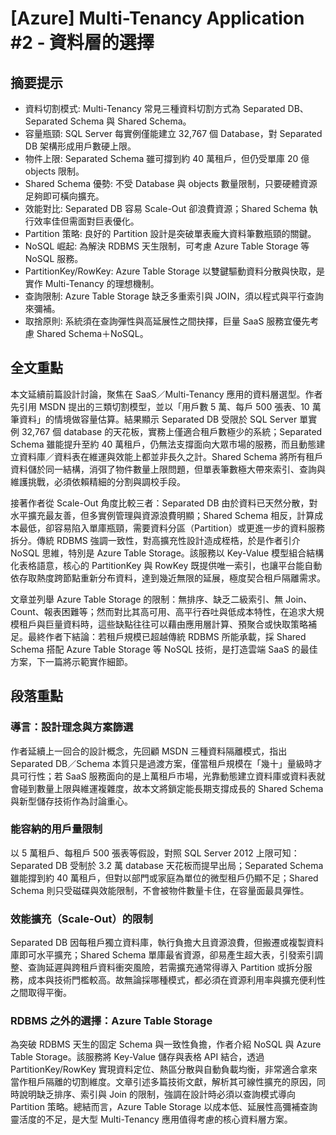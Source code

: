 # [Azure] Multi-Tenancy Application #2 ‑ 資料層的選擇

## 摘要提示
- 資料切割模式: Multi-Tenancy 常見三種資料切割方式為 Separated DB、Separated Schema 與 Shared Schema。
- 容量瓶頸: SQL Server 每實例僅能建立 32,767 個 Database，對 Separated DB 架構形成用戶數硬上限。
- 物件上限: Separated Schema 雖可撐到約 40 萬租戶，但仍受單庫 20 億 objects 限制。
- Shared Schema 優勢: 不受 Database 與 objects 數量限制，只要硬體資源足夠即可橫向擴充。
- 效能對比: Separated DB 容易 Scale-Out 卻浪費資源；Shared Schema 執行效率佳但需面對巨表優化。
- Partition 策略: 良好的 Partition 設計是突破單表龐大資料筆數瓶頸的關鍵。
- NoSQL 崛起: 為解決 RDBMS 天生限制，可考慮 Azure Table Storage 等 NoSQL 服務。
- PartitionKey/RowKey: Azure Table Storage 以雙鍵驅動資料分散與快取，是實作 Multi-Tenancy 的理想機制。
- 查詢限制: Azure Table Storage 缺乏多重索引與 JOIN，須以程式與平行查詢來彌補。
- 取捨原則: 系統須在查詢彈性與高延展性之間抉擇，巨量 SaaS 服務宜優先考慮 Shared Schema＋NoSQL。

## 全文重點
本文延續前篇設計討論，聚焦在 SaaS／Multi-Tenancy 應用的資料層選型。作者先引用 MSDN 提出的三類切割模型，並以「用戶數 5 萬、每戶 500 張表、10 萬筆資料」的情境做容量估算。結果顯示 Separated DB 受限於 SQL Server 單實例 32,767 個 database 的天花板，實務上僅適合租戶數極少的系統；Separated Schema 雖能提升至約 40 萬租戶，仍無法支撐面向大眾市場的服務，而且動態建立資料庫／資料表在維運與效能上都並非長久之計。Shared Schema 將所有租戶資料儲於同一結構，消弭了物件數量上限問題，但單表筆數極大帶來索引、查詢與維護挑戰，必須依賴精細的分割與調校手段。

接著作者從 Scale-Out 角度比較三者：Separated DB 由於資料已天然分散，對水平擴充最友善，但多實例管理與資源浪費明顯；Shared Schema 相反，計算成本最低，卻容易陷入單庫瓶頸，需要資料分區（Partition）或更進一步的資料服務拆分。傳統 RDBMS 強調一致性，對高擴充性設計造成桎梏，於是作者引介 NoSQL 思維，特別是 Azure Table Storage。該服務以 Key-Value 模型組合結構化表格語意，核心的 PartitionKey 與 RowKey 既提供唯一索引，也讓平台能自動依存取熱度跨節點重新分布資料，達到幾近無限的延展，極度契合租戶隔離需求。

文章並列舉 Azure Table Storage 的限制：無排序、缺乏二級索引、無 Join、Count、報表困難等；然而對比其高可用、高平行吞吐與低成本特性，在追求大規模租戶與巨量資料時，這些缺點往往可以藉由應用層計算、預聚合或快取策略補足。最終作者下結論：若租戶規模已超越傳統 RDBMS 所能承載，採 Shared Schema 搭配 Azure Table Storage 等 NoSQL 技術，是打造雲端 SaaS 的最佳方案，下一篇將示範實作細節。

## 段落重點
### 導言：設計理念與方案篩選
作者延續上一回合的設計概念，先回顧 MSDN 三種資料隔離模式，指出 Separated DB／Schema 本質只是過渡方案，僅當租戶規模在「幾十」量級時才具可行性；若 SaaS 服務面向的是上萬租戶市場，光靠動態建立資料庫或資料表就會碰到數量上限與維運複雜度，故本文將鎖定能長期支撐成長的 Shared Schema 與新型儲存技術作為討論重心。

### 能容納的用戶量限制
以 5 萬租戶、每租戶 500 張表等假設，對照 SQL Server 2012 上限可知：Separated DB 受制於 3.2 萬 database 天花板而提早出局；Separated Schema 雖能撐到約 40 萬租戶，但對以部門或家庭為單位的微型租戶仍顯不足；Shared Schema 則只受磁碟與效能限制，不會被物件數量卡住，在容量面最具彈性。

### 效能擴充（Scale-Out）的限制
Separated DB 因每租戶獨立資料庫，執行負擔大且資源浪費，但搬遷或複製資料庫即可水平擴充；Shared Schema 單庫最省資源，卻易產生超大表，引發索引調整、查詢延遲與跨租戶資料衝突風險，若需擴充通常得導入 Partition 或拆分服務，成本與技術門檻較高。故無論採哪種模式，都必須在資源利用率與擴充便利性之間取得平衡。

### RDBMS 之外的選擇：Azure Table Storage
為突破 RDBMS 天生的固定 Schema 與一致性負擔，作者介紹 NoSQL 與 Azure Table Storage。該服務將 Key-Value 儲存與表格 API 結合，透過 PartitionKey/RowKey 實現資料定位、熱區分散與自動負載均衡，非常適合拿來當作租戶隔離的切割維度。文章引述多篇技術文獻，解析其可線性擴充的原因，同時說明缺乏排序、索引與 Join 的限制，強調在設計時必須以查詢模式導向 Partition 策略。總結而言，Azure Table Storage 以成本低、延展性高彌補查詢靈活度的不足，是大型 Multi-Tenancy 應用值得考慮的核心資料層方案。